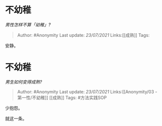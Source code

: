 # 不幼稚
*男性怎样不算「幼稚」?*

> Author: #Anonymity
> Last update: *23/07/2021*
> Links:[[成熟]]
> Tags:

安静。

# 不幼稚
*男生如何变得成熟?*

> Author: #Anonymity
> Last update: *23/07/2021*
> Links:[[Anonymity/03 - 第一性/不幼稚]] [[成熟]]
> Tags:  #方法实践SOP

少抱怨。

就这一条。

